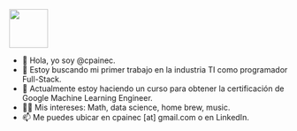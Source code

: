 <img src="https://i.ibb.co/vLJ36xM/emoji-izq.png" width="70" height="70" >

- 👋 Hola, yo soy @cpainec.
- 👀 Estoy buscando mi primer trabajo en la industria TI como programador Full-Stack.
- 🌱 Actualmente estoy haciendo un curso para obtener la certificación de Google Machine Learning Engineer.
- 🐱‍👤 Mis intereses: Math, data science, home brew, music.
- 📫 Me puedes ubicar en cpainec [at] gmail.com o en LinkedIn.



<!---- 💞️ I’m looking to collaborate on ...--->
<!---
csxcl/csxcl is a ✨ special ✨ repository because its `README.md` (this file) appears on your GitHub profile.
You can click the Preview link to take a look at your changes.
--->
